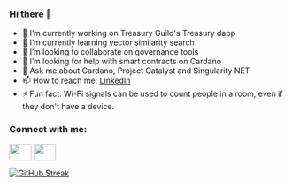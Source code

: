 ### Hi there 👋

- 🔭 I’m currently working on Treasury Guild's Treasury dapp
- 🌱 I’m currently learning vector similarity search
- 👯 I’m looking to collaborate on governance tools
- 🤔 I’m looking for help with smart contracts on Cardano
- 💬 Ask me about Cardano, Project Catalyst and Singularity NET
- 📫 How to reach me: [LinkedIn](https://www.linkedin.com/in/andré-diamond-45871242/)
- ⚡ Fun fact: Wi-Fi signals can be used to count people in a room, even if they don't have a device.

<h3 align="left">Connect with me:</h3>
<p align="left">
<a href="https://twitter.com/_Andre_Diamond" target="blank"><img align="center" src="https://cdn.jsdelivr.net/npm/simple-icons@3.0.1/icons/twitter.svg" alt="" height="30" width="40" /></a>
<a href="https://www.linkedin.com/in/andré-diamond-45871242" target="blank"><img align="center" src="https://cdn.jsdelivr.net/npm/simple-icons@3.0.1/icons/linkedin.svg" alt="" height="30" width="40" /></a>
</p>

[![GitHub Streak](https://github-readme-streak-stats.herokuapp.com/?user=Andre-Diamond)](https://git.io/streak-stats)

<!--
**Andre-Diamond/Andre-Diamond** is a ✨ _special_ ✨ repository because its `README.md` (this file) appears on your GitHub profile.

Here are some ideas to get you started:

- 🔭 I’m currently working on ...
- 🌱 I’m currently learning ...
- 👯 I’m looking to collaborate on ...
- 🤔 I’m looking for help with ...
- 💬 Ask me about ...
- 📫 How to reach me: ...
- 😄 Pronouns: ...
- ⚡ Fun fact: ...
-->

